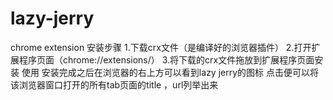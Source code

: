 # lazy-jerry
chrome extension
安装步骤
1.下载crx文件（是编译好的浏览器插件）
2.打开扩展程序页面（chrome://extensions/）
3.将下载的crx文件拖放到扩展程序页面安装
使用
安装完成之后在浏览器的右上方可以看到lazy jerry的图标
点击便可以将该浏览器窗口打开的所有tab页面的title ，url列举出来
 
